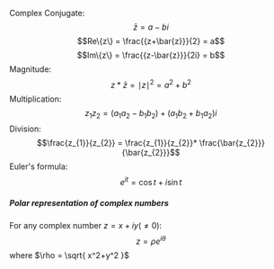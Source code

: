 Complex Conjugate:
$$\bar{z} = a - bi$$
$$Re\{z\} = \frac{{z+\bar{z}}}{2} = a$$
$$Im\{z\} = \frac{{z-\bar{z}}}{2i} = b$$
Magnitude:
$$z*\bar{z} = \mid z \mid^2 = a^2+b^2$$
Multiplication:
$$z_{1}z_{2} = (a_{1}a_{2}-b_{1}b_{2})+(a_{1}b_{2}+b_{1}a_{2})i$$
Division:
$$\frac{z_{1}}{z_{2}} = \frac{z_{1}}{z_{2}}* \frac{\bar{z_{2}}}{\bar{z_{2}}}$$
Euler's formula:
$$e^{it}= \cos t+ i\sin t$$

##### Polar representation of complex numbers
For any complex number $z = x+iy (\neq 0)$:
$$z = \rho e^{i\theta}$$
where $\rho = \sqrt{ x^2+y^2 }$

